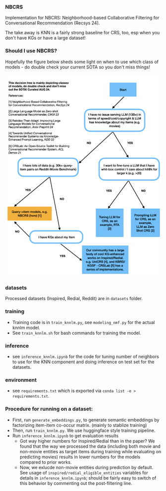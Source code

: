 ### NBCRS

Implementation for NBCRS: Neighborhood-based Collaborative Filtering for Conversational Recommendation (Recsys 24). 

The take away is KNN is a fairly strong baseline for CRS, too, esp when you don't have KGs or have a large dataset!

### Should I use NBCRS?

Hopefully the figure below sheds some light on when to use which class of models - do double check your current SOTA so you don't miss things!

<img src="resources/CONVREC-decision-tree.1.jpeg" alt="drawing" style="width:700px;"/>

### datasets

Processed datasets (Inspired, Redial, Reddit) are in ```datasets``` folder.

### training

- Training code is in ```train_knnlm.py```, see ```modeling_nmf.py``` for the actual knnlm model.
- See ```train_knnlm.sh``` for bash commands for training the model.

### inference
- see ```inference_knnlm.ipynb``` for the code for tuning number of neighbors to use for the KNN component and doing inference on test set for the datasets.

### environment

- see ```requirements.txt``` which is exported via ```conda list -e > requirements.txt```.

### Procedure for running on a dataset:

- First, run ```generate_embeddings.py```, to generate semantic embeddings by factorizing item-item co-occur matrix. (mainly to stablize training)
- Then, run ```train_knnlm.py```. We use huggingface style training pipeline.
- Run ```inference_knnlm.ipynb``` to get evaluation results
   - Got way higher numbers for Inspired/Redial than in the paper? We found that the way we processed the data (including both movie and non-movie entities as target items during training while evaluating on predicting movies) results in lower numbers for the models compared to prior works.
   - Now, we exlucde non-movie entities during prediction by default. See usage of ```inspired/redial_eligible_entities``` variables for details in ```inference_knnlm.ipynb```; should be fairly easy to switch of this behavior by commenting out the post-filtering line.
   



